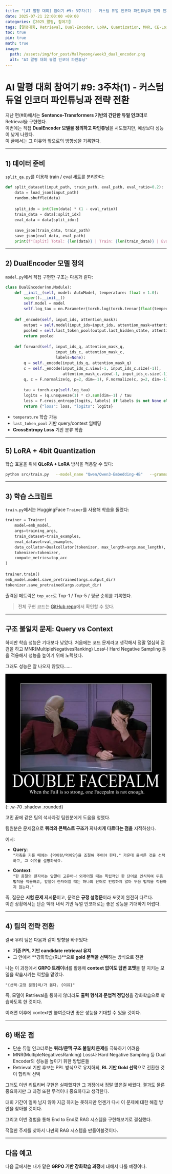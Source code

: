 ```yaml
---
title: "[AI 말평 대회] 참여기 #9: 3주차(1) - 커스텀 듀얼 인코더 파인튜닝과 전략 전환"
date: 2025-07-21 22:00:00 +09:00
categories: [2025_말평, 참여기]
tags: [말평대회, Retrieval, Dual-Encoder, LoRA, Quantization, MNR, CE-Loss, GRPO, RAG, Reinforcement-Learning]
toc: true
pin: true
math: true
image:
  path: /assets/img/for_post/MalPyeong/week3_dual_encoder.png
  alt: "AI 말평 대회 듀얼 인코더 파인튜닝"
---
```


# AI 말평 대회 참여기 #9: 3주차(1) - 커스텀 듀얼 인코더 파인튜닝과 전략 전환

지난 편(#8)에서는 **Sentence-Transformers 기반의 간단한 듀얼 인코더**로 Retrieval을 구현했다.  
이번에는 직접 **DualEncoder 모델을 정의하고 파인튜닝**을 시도했지만, 예상보다 성능이 낮게 나왔다.  
이 글에서는 그 이유와 앞으로의 방향성을 기록한다.

---

## 1) 데이터 준비

`split_qa.py`를 이용해 train / eval 세트를 분리한다:

```python
def split_dataset(input_path, train_path, eval_path, eval_ratio=0.2):
    data = load_json(input_path)
    random.shuffle(data)

    split_idx = int(len(data) * (1 - eval_ratio))
    train_data = data[:split_idx]
    eval_data = data[split_idx:]

    save_json(train_data, train_path)
    save_json(eval_data, eval_path)
    print(f"[split] Total: {len(data)} | Train: {len(train_data)} | Eval: {len(eval_data)}")
```

---

## 2) DualEncoder 모델 정의

`model.py`에서 직접 구현한 구조는 다음과 같다:

```python
class DualEncoder(nn.Module):
    def __init__(self, model: AutoModel, temperature: float = 1.0):
        super().__init__()
        self.model = model
        self.log_tau = nn.Parameter(torch.log(torch.tensor(float(temperature))))

    def _encode(self, input_ids, attention_mask):
        output = self.model(input_ids=input_ids, attention_mask=attention_mask)
        pooled = self.last_token_pool(output.last_hidden_state, attention_mask)
        return pooled

    def forward(self, input_ids_q, attention_mask_q,
                      input_ids_c, attention_mask_c,
                      labels=None):
        q = self._encode(input_ids_q, attention_mask_q)
        c = self._encode(input_ids_c.view(-1, input_ids_c.size(-1)),
                         attention_mask_c.view(-1, input_ids_c.size(-1))).view(*input_ids_c.shape[:2], -1)
        q, c = F.normalize(q, p=2, dim=-1), F.normalize(c, p=2, dim=-1)

        tau = torch.exp(self.log_tau)
        logits = (q.unsqueeze(1) * c).sum(dim=-1) / tau
        loss = F.cross_entropy(logits, labels) if labels is not None else None
        return {"loss": loss, "logits": logits}
```

- `temperature` 학습 가능  
- `last_token_pool` 기반 query/context 임베딩  
- **CrossEntropy Loss** 기반 분류 학습

---

## 5) LoRA + 4bit Quantization

학습 효율을 위해 **QLoRA + LoRA** 방식을 적용할 수 있다:

```bash
python src/train.py   --model_name "Qwen/Qwen3-Embedding-4B"   --grammar_path "data/GrammarBook_structured.json"   --qa_path "data/qa_train.json"   --val_path "data/qa_eval.json"   --use_lora --lora_r 8 --lora_alpha 16   --use_quant --bnb_4bit_quant_type "nf4"
```

---

## 3) 학습 스크립트

`train.py`에서는 HuggingFace `Trainer`를 사용해 학습을 돌렸다:

```python
trainer = Trainer(
    model=emb_model,
    args=training_args,
    train_dataset=train_examples,
    eval_dataset=val_examples,
    data_collator=Dualcollator(tokenizer, max_length=args.max_length),
    tokenizer=tokenizer,
    compute_metrics=top_acc
)

trainer.train()
emb_model.model.save_pretrained(args.output_dir)
tokenizer.save_pretrained(args.output_dir)
```

출력된 메트릭은 `top_acc`로 Top-1 / Top-5 / 평균 순위를 기록했다.

> 전체 구현 코드는 [GitHub repo](https://github.com/Jaeuk-Han/Korean_QA_RAG_2025)에서 확인할 수 있다.

---

## 구조 불일치 문제: Query vs Context

하지만 학습 성능은 기대보다 낮았다. 처음에는 코드 문제라고 생각해서 정말 열심히 점검을 하고 MNR(MultipleNegativesRanking) Loss나 Hard Negative Sampling 등을 적용해서 성능을 높이기 위해 노력했다.

그래도 성능은 잘 나오지 않았다......

![Face Palm...](/assets/img/for_post/MalPyeong/facepalm.png){: .w-70 .shadow .rounded}

고민 끝에 같은 팀의 석사과정 팀원분에게 도움을 청했다.

팀원분은 문제점으로 **쿼리와 콘텍스트 구조가 지나치게 다르다는 점을** 지적하셨다.

예시:

- **Query**:  
  `"가축을 기를 때에는 {먹이량/먹이양}을 조절해 주어야 한다." 가운데 올바른 것을 선택하고, 그 이유를 설명하세요.`

- **Context**:  
  `"한 음절의 한자어는 앞말이 고유어나 외래어일 때는 독립적인 한 단어로 인식하여 두음 법칙을 적용하고, 앞말이 한자어일 때는 하나의 단어로 인정하지 않아 두음 법칙을 적용하지 않는다."`

즉, 질문은 **시험 문제 지시문**이고, 문맥은 **규정 설명문**이라 포맷이 완전히 다르다.  
이런 상황에서는 단순 벡터 내적 기반 듀얼 인코더로는 좋은 성능을 기대하기 어렵다.

---

## 4) 팀의 전략 전환

결국 우리 팀은 다음과 같이 방향을 바꾸었다:

- **기존 PPL 기반 candidate retrieval 유지**  
- 그 안에서 **강화학습(RL)**으로 **gold 문맥을 선택**하는 방식으로 전환  

나는 이 과정에서 **GRPO 트레이너**를 활용해 **context 없이도 답변 포맷**을 잘 지키는 모델을 학습시키는 역할을 맡았다.

```text
"{선택·교정 문장}이/가 옳다. {이유}"
```

즉, 모델이 Retrieval을 통하지 않더라도 **출력 형식과 문법적 정답성**을 강화학습으로 학습하도록 한 것이다.

이러면 이후에 context만 붙여준다면 좋은 성능을 기대할 수 있을 것이다.

---

## 6) 배운 점

- 단순 듀얼 인코더로는 **쿼리/문맥 구조 불일치 문제**를 극복하기 어려움  
- MNR(MultipleNegativesRanking) Loss나 Hard Negative Sampling 등 Dual Encoder의 성능을 높이기 휘한 방법론들
- Retrieval 기반 후보는 PPL 방식으로 유지하되, **RL 기반 Gold 선택**으로 전환한 것이 합리적 선택  

그래도 이번 리트리버 구현은 실패했지만 그 과정에서 정말 많은걸 배웠다. 결과도 물론 중요하지만 그 과정 또한 무척이나 중요하다고 생각한다.

대회 기간이 얼마 남지 않아 지금 하지는 못하지만 언젠가 다시 이 문제에 대한 해결 방안을 찾아볼 것이다.

그리고 이번 경험을 통해 End to End로 RAG 시스템을 구현해보기로 결심했다.

적절한 주제를 찾아서 나만의 RAG 시스템을 만들어볼것이다.

---

## 다음 예고

다음 글에서는 내가 맡은 **GRPO 기반 강화학습 과정**에 대해서 다룰 예정이다.
